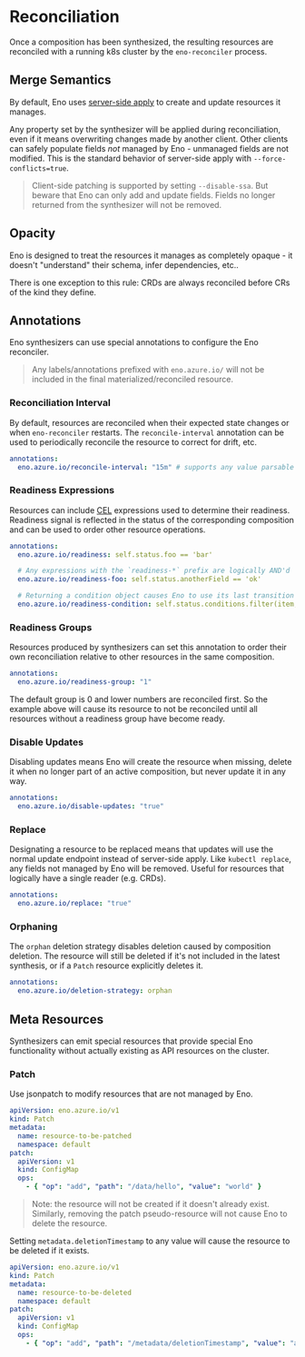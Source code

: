 # Reconciliation

Once a composition has been synthesized, the resulting resources are reconciled with a running k8s cluster by the `eno-reconciler` process.


## Merge Semantics

By default, Eno uses [server-side apply](https://kubernetes.io/docs/reference/using-api/server-side-apply/) to create and update resources it manages.

Any property set by the synthesizer will be applied during reconciliation, even if it means overwriting changes made by another client.
Other clients can safely populate fields _not_ managed by Eno - unmanaged fields are not modified.
This is the standard behavior of server-side apply with `--force-conflicts=true`.

> Client-side patching is supported by setting `--disable-ssa`. But beware that Eno can only add and update fields. Fields no longer returned from the synthesizer will not be removed.

## Opacity

Eno is designed to treat the resources it manages as completely opaque - it doesn't "understand" their schema, infer dependencies, etc..

There is one exception to this rule: CRDs are always reconciled before CRs of the kind they define.


## Annotations

Eno synthesizers can use special annotations to configure the Eno reconciler.

> Any labels/annotations prefixed with `eno.azure.io/` will not be included in the final materialized/reconciled resource.

### Reconciliation Interval

By default, resources are reconciled when their expected state changes or when `eno-reconciler` restarts.
The `reconcile-interval` annotation can be used to periodically reconcile the resource to correct for drift, etc.

```yaml
annotations:
  eno.azure.io/reconcile-interval: "15m" # supports any value parsable by Go's `time.ParseDuration`
```

### Readiness Expressions

Resources can include [CEL](https://github.com/google/cel-go) expressions used to determine their readiness.
Readiness signal is reflected in the status of the corresponding composition and can be used to order other resource operations.

```yaml
annotations:
  eno.azure.io/readiness: self.status.foo == 'bar'

  # Any expressions with the `readiness-*` prefix are logically AND'd
  eno.azure.io/readiness-foo: self.status.anotherField == 'ok'

  # Returning a condition object causes Eno to use its last transition time as the readiness timestamp, otherwise it uses the eno-reconciler pod's system time
  eno.azure.io/readiness-condition: self.status.conditions.filter(item, item.type == 'Test' && item.status == 'False')
```

### Readiness Groups

Resources produced by synthesizers can set this annotation to order their own reconciliation relative to other resources in the same composition.

```yaml
annotations:
  eno.azure.io/readiness-group: "1"
```

The default group is 0 and lower numbers are reconciled first.
So the example above will cause its resource to not be reconciled until all resources without a readiness group have become ready.

### Disable Updates

Disabling updates means Eno will create the resource when missing, delete it when no longer part of an active composition, but never update it in any way.

```yaml
annotations:
  eno.azure.io/disable-updates: "true"
```

### Replace

Designating a resource to be replaced means that updates will use the normal update endpoint instead of server-side apply.
Like `kubectl replace`, any fields not managed by Eno will be removed.
Useful for resources that logically have a single reader (e.g. CRDs).

```yaml
annotations:
  eno.azure.io/replace: "true"
```

### Orphaning

The `orphan` deletion strategy disables deletion caused by composition deletion.
The resource will still be deleted if it's not included in the latest synthesis, or if a `Patch` resource explicitly deletes it.

```yaml
annotations:
  eno.azure.io/deletion-strategy: orphan
```


## Meta Resources

Synthesizers can emit special resources that provide special Eno functionality without actually existing as API resources on the cluster.

### Patch

Use jsonpatch to modify resources that are not managed by Eno.

```yaml
apiVersion: eno.azure.io/v1
kind: Patch
metadata:
  name: resource-to-be-patched
  namespace: default
patch:
  apiVersion: v1
  kind: ConfigMap
  ops:
    - { "op": "add", "path": "/data/hello", "value": "world" }
```

> Note: the resource will not be created if it doesn't already exist. Similarly, removing the patch pseudo-resource will not cause Eno to delete the resource.

Setting `metadata.deletionTimestamp` to any value will cause the resource to be deleted if it exists.

```yaml
apiVersion: eno.azure.io/v1
kind: Patch
metadata:
  name: resource-to-be-deleted
  namespace: default
patch:
  apiVersion: v1
  kind: ConfigMap
  ops:
    - { "op": "add", "path": "/metadata/deletionTimestamp", "value": "anything" }
```
